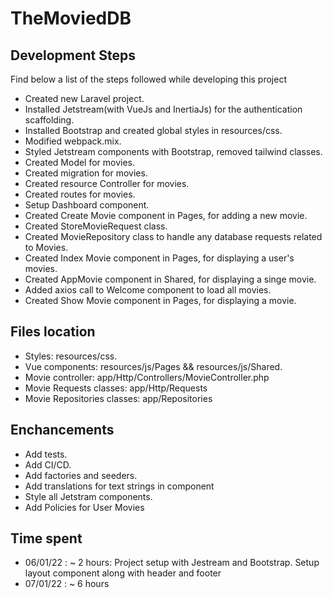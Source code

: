 # TheMoviedDB

## Development Steps

Find below a list of the steps followed while developing this project

-   Created new Laravel project.
-   Installed Jetstream(with VueJs and InertiaJs) for the authentication scaffolding.
-   Installed Bootstrap and created global styles in resources/css.
-   Modified webpack.mix.
-   Styled Jetstream components with Bootstrap, removed tailwind classes.
-   Created Model for movies.
-   Created migration for movies.
-   Created resource Controller for movies.
-   Created routes for movies.
-   Setup Dashboard component.
-   Created Create Movie component in Pages, for adding a new movie.
-   Created StoreMovieRequest class.
-   Created MovieRepository class to handle any database requests related to Movies.
-   Created Index Movie component in Pages, for displaying a user's movies.
-   Created AppMovie component in Shared, for displaying a singe movie.
-   Added axios call to Welcome component to load all movies.
-   Created Show Movie component in Pages, for displaying a movie.

## Files location

-   Styles: resources/css.
-   Vue components: resources/js/Pages && resources/js/Shared.
-   Movie controller: app/Http/Controllers/MovieController.php
-   Movie Requests classes: app/Http/Requests
-   Movie Repositories classes: app/Repositories

## Enchancements

-   Add tests.
-   Add CI/CD.
-   Add factories and seeders.
-   Add translations for text strings in component
-   Style all Jetstram components.
-   Add Policies for User Movies

## Time spent

-   06/01/22 : ~ 2 hours: Project setup with Jestream and Bootstrap. Setup layout component along with header and footer
-   07/01/22 : ~ 6 hours
